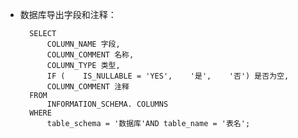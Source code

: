 - 数据库导出字段和注释：
        
        SELECT	
            COLUMN_NAME 字段,	
            COLUMN_COMMENT 名称,	
            COLUMN_TYPE 类型,
            IF (	IS_NULLABLE = 'YES',	'是',	'否') 是否为空, 
            COLUMN_COMMENT 注释
        FROM	
            INFORMATION_SCHEMA. COLUMNS
        WHERE	
            table_schema = '数据库'AND table_name = '表名';
